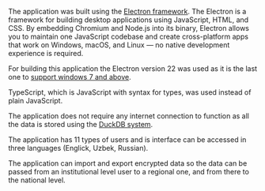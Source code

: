 The application was built using the [Electron framework](https://www.electronjs.org/). The Electron is a framework for building desktop applications using JavaScript, HTML, and CSS. By embedding Chromium and Node.js into its binary, Electron allows you to maintain one JavaScript codebase and create cross-platform apps that work on Windows, macOS, and Linux — no native development experience is required.

For building this application the Electron version 22 was used as it is the last one to [support windows 7 and above](https://www.electronjs.org/blog/windows-7-to-8-1-deprecation-notice). 

TypeScript, which is JavaScript with syntax for types, was used instead of plain JavaScript.

The application does not require any internet connection to function as all the data is stored using the [DuckDB system](https://duckdb.org/).

The application has 11 types of users and is interface can be accessed in three languages (Englick, Uzbek, Russian).

The application can import and export encrypted data so the data can be passed from an institutional level user to a regional one, and from there to the national level.
